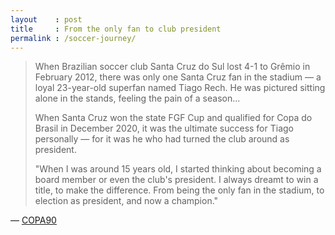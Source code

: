 ```yaml
---
layout    : post
title     : From the only fan to club president
permalink : /soccer-journey/
---
```


> When Brazilian soccer club Santa Cruz do Sul lost 4-1 to Grêmio in February
> 2012, there was only one Santa Cruz fan in the stadium — a loyal 23-year-old
> superfan named Tiago Rech. He was pictured sitting alone in the stands,
> feeling the pain of a season...
> 
> When Santa Cruz won the state FGF Cup and qualified for Copa do Brasil in
> December 2020, it was the ultimate success for Tiago personally — for it was
> he who had turned the club around as president.
> 
> "When I was around 15 years old, I started thinking about becoming a board
> member or even the club's president. I always dreamt to win a title, to make
> the difference. From being the only fan in the stadium, to election as president,
> and now a champion."

&mdash; [COPA90](https://www.copa90.com/en/read/a-superfans-outstanding-journey)
